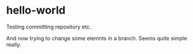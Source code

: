 # hello-world
Testing committing repository etc.

And now trying to change some elemnts in a branch. Seems quite simple really.
